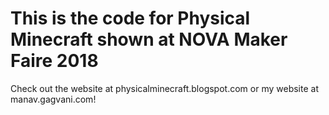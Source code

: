 # This is the code for Physical Minecraft shown at NOVA Maker Faire 2018
Check out the website at physicalminecraft.blogspot.com or my website at manav.gagvani.com!

